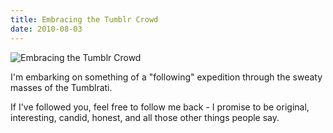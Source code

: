 ```yaml
---
title: Embracing the Tumblr Crowd
date: 2010-08-03
---
```


![Embracing the Tumblr Crowd](https://source.unsplash.com/npxXWgQ33ZQ/1600x900)

I'm embarking on something of a "following" expedition through the sweaty masses of the Tumblrati.

If I've followed you, feel free to follow me back - I promise to be original, interesting, candid, honest, and all those other things people say.